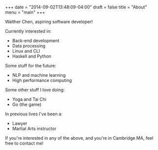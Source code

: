 +++
date = "2014-09-02T13:48:09-04:00"
draft = false 
title = "About"
menu = "main"
+++

Walther Chen, aspiring software developer!

Currently interested in:

- Back-end development
- Data processing
- Linux and CLI
- Haskell and Python 

Some stuff for the future:

- NLP and machine learning
- High performance computing

Some other stuff I love doing:

- Yoga and Tai Chi
- Go (the game)

In previous lives I've been a:

- Lawyer
- Martial Arts instructor

If you're interested in any of the above, and you're in Cambridge MA, feel
free to contact me!
